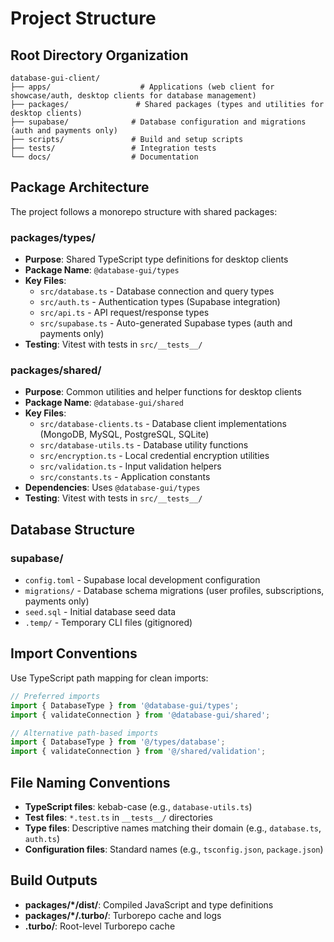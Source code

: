 # Project Structure

## Root Directory Organization
```
database-gui-client/
├── apps/                    # Applications (web client for showcase/auth, desktop clients for database management)
├── packages/               # Shared packages (types and utilities for desktop clients)
├── supabase/              # Database configuration and migrations (auth and payments only)
├── scripts/               # Build and setup scripts
├── tests/                 # Integration tests
└── docs/                  # Documentation
```

## Package Architecture
The project follows a monorepo structure with shared packages:

### packages/types/
- **Purpose**: Shared TypeScript type definitions for desktop clients
- **Package Name**: `@database-gui/types`
- **Key Files**:
  - `src/database.ts` - Database connection and query types
  - `src/auth.ts` - Authentication types (Supabase integration)
  - `src/api.ts` - API request/response types
  - `src/supabase.ts` - Auto-generated Supabase types (auth and payments only)
- **Testing**: Vitest with tests in `src/__tests__/`

### packages/shared/
- **Purpose**: Common utilities and helper functions for desktop clients
- **Package Name**: `@database-gui/shared`
- **Key Files**:
  - `src/database-clients.ts` - Database client implementations (MongoDB, MySQL, PostgreSQL, SQLite)
  - `src/database-utils.ts` - Database utility functions
  - `src/encryption.ts` - Local credential encryption utilities
  - `src/validation.ts` - Input validation helpers
  - `src/constants.ts` - Application constants
- **Dependencies**: Uses `@database-gui/types`
- **Testing**: Vitest with tests in `src/__tests__/`

## Database Structure
### supabase/
- `config.toml` - Supabase local development configuration
- `migrations/` - Database schema migrations (user profiles, subscriptions, payments only)
- `seed.sql` - Initial database seed data
- `.temp/` - Temporary CLI files (gitignored)

## Import Conventions
Use TypeScript path mapping for clean imports:
```typescript
// Preferred imports
import { DatabaseType } from '@database-gui/types';
import { validateConnection } from '@database-gui/shared';

// Alternative path-based imports
import { DatabaseType } from '@/types/database';
import { validateConnection } from '@/shared/validation';
```

## File Naming Conventions
- **TypeScript files**: kebab-case (e.g., `database-utils.ts`)
- **Test files**: `*.test.ts` in `__tests__/` directories
- **Type files**: Descriptive names matching their domain (e.g., `database.ts`, `auth.ts`)
- **Configuration files**: Standard names (e.g., `tsconfig.json`, `package.json`)

## Build Outputs
- **packages/*/dist/**: Compiled JavaScript and type definitions
- **packages/*/.turbo/**: Turborepo cache and logs
- **.turbo/**: Root-level Turborepo cache